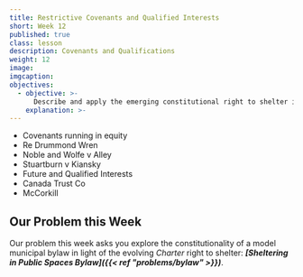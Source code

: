 ```yaml
---
title: Restrictive Covenants and Qualified Interests
short: Week 12
published: true
class: lesson
description: Covenants and Qualifications
weight: 12
image: 
imgcaption: 
objectives:
  - objective: >-
      Describe and apply the emerging constitutional right to shelter in Canada and distinguish between those aspects of the doctrine that are settle law and those that are still in flux.
    explanation: >-
---
```


- Covenants running in equity
- Re Drummond Wren
- Noble and Wolfe v Alley
- Stuartburn v Kiansky
- Future and Qualified Interests
- Canada Trust Co
- McCorkill


## Our Problem this Week

Our problem this week asks you explore the constitutionality of a model municipal bylaw in light of the evolving *Charter* right to shelter: ***[Sheltering in Public Spaces Bylaw]({{< ref "problems/bylaw" >}})***.